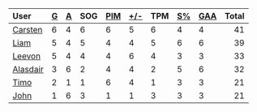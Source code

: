 | User | [G](https://github.com/llevasseur/world-juniors-2022/blob/master/STANDINGS.md#goals) | [A](https://github.com/llevasseur/world-juniors-2022/blob/master/STANDINGS.md#assists) | SOG | [PIM](https://github.com/llevasseur/world-juniors-2022/blob/master/STANDINGS.md#penalties-in-minutes) | [+/-](https://github.com/llevasseur/world-juniors-2022/blob/master/STANDINGS.md#plus--minus) | TPM | [S%](https://github.com/llevasseur/world-juniors-2022/blob/master/STANDINGS.md#save-percentage) | [GAA](https://github.com/llevasseur/world-juniors-2022/blob/master/STANDINGS.md#goals-against-average) | Total |
| :--- | ---- | ---- | ---- | ---- | ---- | ---- | ---- | ---- |  -----: |
| [Carsten](https://github.com/llevasseur/world-juniors-2022/blob/master/ROSTERS.md#Carsten) | 6 | 4 | 6 | 6 | 5 | 6 | 4 | 4 | 41 |
| [Liam](https://github.com/llevasseur/world-juniors-2022/blob/master/ROSTERS.md#Liam) | 5 | 4 | 5 | 4 | 4 | 5 | 6 | 6 | 39 |
| [Leevon](https://github.com/llevasseur/world-juniors-2022/blob/master/ROSTERS.md#Leevon) | 5 | 4 | 4 | 4 | 6 | 4 | 3 | 3 | 33 |
| [Alasdair](https://github.com/llevasseur/world-juniors-2022/blob/master/ROSTERS.md#Alasdair) | 3 | 6 | 2 | 4 | 4 | 2 | 5 | 6 | 32 |
| [Timo](https://github.com/llevasseur/world-juniors-2022/blob/master/ROSTERS.md#Timo) | 2 | 1 | 1 | 6 | 4 | 1 | 3 | 3 | 21 |
| [John](https://github.com/llevasseur/world-juniors-2022/blob/master/ROSTERS.md#John) | 1 | 6 | 3 | 1 | 1 | 3 | 3 | 3 | 21 |
